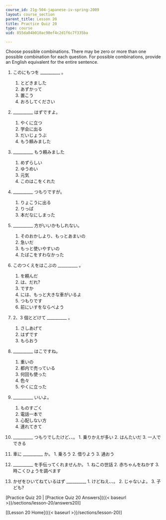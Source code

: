 ```yaml
---
course_id: 21g-504-japanese-iv-spring-2009
layout: course_section
parent_title: Lesson 20
title: Practice Quiz 20
type: course
uid: 855da04b010ac98ef4c2d1f6c7f335ba

---
```


Choose possible combinations. There may be zero or more than one possible combination for each question. For possible combinations, provide an English equivalent for the entire sentence.

1.  このにもつを \_\_\_\_\_\_\_\_\_\_ 。
    1.  とどきました
    2.  あずかって
    3.  置こう
    4.  おろしてください
2.  \_\_\_\_\_\_\_\_\_\_ はずですよ。
    1.  やくに立つ
    2.  学会に出る
    3.  だいじょうぶ
    4.  もう頼みました
3.  \_\_\_\_\_\_\_\_\_\_ もう頼みました
    1.  めずらしい
    2.  ゆうめい
    3.  元気
    4.  このはこをくれた
4.  \_\_\_\_\_\_\_\_\_\_ つもりですが。
    1.  りょこうに出る
    2.  りっぱ
    3.  本だなにしまった
5.  \_\_\_\_\_\_\_\_\_\_ 方がいいかもしれない。
    1.  そのおかしより、もっとあまいの
    2.  急いだ
    3.  もっと使いやすいの
    4.  たばこをすわなかった
6.  このつくえをはこぶの \_\_\_\_\_\_\_\_\_\_ 。
    1.  を頼んだ
    2.  は、だれ?
    3.  ですか
    4.  には、もっと大きな車がいるよ
    5.  つもりです
    6.  前にいすをならべよう  
          
        
7.  2、3 個とどけて \_\_\_\_\_\_\_\_\_\_ 。
    1.  さしあげて
    2.  はずです
    3.  もらおう
8.  \_\_\_\_\_\_\_\_\_\_ はこですね。
    1.  重いの
    2.  都内で売っている
    3.  何回も使った
    4.  色々
    5.  やくに立った  
          
        
9.  \_\_\_\_\_\_\_\_\_\_ いいよ。
    1.  ものすごく
    2.  電話一本で
    3.  心配しない方
    4.  連れてきて
10.  \_\_\_\_\_\_\_\_\_\_ つもりでしたけど、、。
    1.  乗りかえが多い
    2.  はんたいだ
    3.  一人でできる
11.  車に \_\_\_\_\_\_\_\_\_\_ か。
    1.  乗ろう
    2.  借りよう
    3.  通おう  
          
        
12.  \_\_\_\_\_\_\_\_\_\_ を手伝ってくれませんか。
    1.  ねこの世話
    2.  赤ちゃんをねかす
    3.  時こくひょうを調べます  
          
        
13.  かぜをひいてねているはず \_\_\_\_\_\_\_\_\_\_ 
    1.  けどねえ、、。
    2.  じゃないよ。
    3.  子ども?

\[Practice Quiz 20 | [Practice Quiz 20 Answers]({{< baseurl >}}/sections/lesson-20/answers20)\]

\[[Lesson 20 Home]({{< baseurl >}}/sections/lesson-20)\]